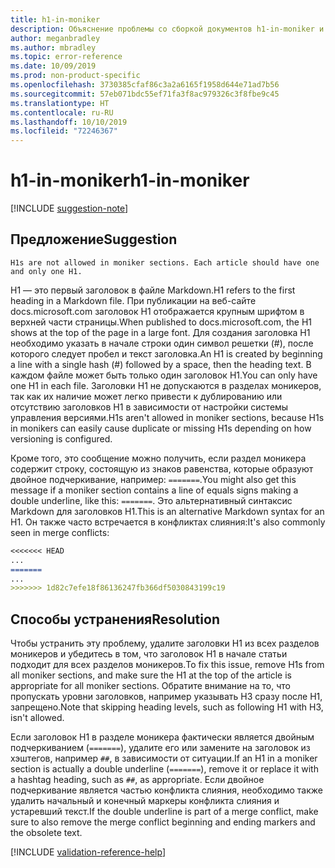 ```yaml
---
title: h1-in-moniker
description: Объяснение проблемы со сборкой документов h1-in-moniker и способа ее устранения
author: meganbradley
ms.author: mbradley
ms.topic: error-reference
ms.date: 10/09/2019
ms.prod: non-product-specific
ms.openlocfilehash: 3730385cfaf86c3a2a6165f1958d644e71ad7b56
ms.sourcegitcommit: 57eb071bdc55ef71fa3f8ac979326c3f8fbe9c45
ms.translationtype: HT
ms.contentlocale: ru-RU
ms.lasthandoff: 10/10/2019
ms.locfileid: "72246367"
---
```

# <a name="h1-in-moniker"></a><span data-ttu-id="ee0b8-103">h1-in-moniker</span><span class="sxs-lookup"><span data-stu-id="ee0b8-103">h1-in-moniker</span></span>

[!INCLUDE [suggestion-note](includes/suggestion-note.md)]

## <a name="suggestion"></a><span data-ttu-id="ee0b8-104">Предложение</span><span class="sxs-lookup"><span data-stu-id="ee0b8-104">Suggestion</span></span>

`H1s are not allowed in moniker sections. Each article should have one and only one H1.`

<span data-ttu-id="ee0b8-105">H1 — это первый заголовок в файле Markdown.</span><span class="sxs-lookup"><span data-stu-id="ee0b8-105">H1 refers to the first heading in a Markdown file.</span></span> <span data-ttu-id="ee0b8-106">При публикации на веб-сайте docs.microsoft.com заголовок H1 отображается крупным шрифтом в верхней части страницы.</span><span class="sxs-lookup"><span data-stu-id="ee0b8-106">When published to docs.microsoft.com, the H1 shows at the top of the page in a large font.</span></span> <span data-ttu-id="ee0b8-107">Для создания заголовка H1 необходимо указать в начале строки один символ решетки (#), после которого следует пробел и текст заголовка.</span><span class="sxs-lookup"><span data-stu-id="ee0b8-107">An H1 is created by beginning a line with a single hash (#) followed by a space, then the heading text.</span></span> <span data-ttu-id="ee0b8-108">В каждом файле может быть только один заголовок H1.</span><span class="sxs-lookup"><span data-stu-id="ee0b8-108">You can only have one H1 in each file.</span></span> <span data-ttu-id="ee0b8-109">Заголовки H1 не допускаются в разделах моникеров, так как их наличие может легко привести к дублированию или отсутствию заголовков H1 в зависимости от настройки системы управления версиями.</span><span class="sxs-lookup"><span data-stu-id="ee0b8-109">H1s aren't allowed in moniker sections, because H1s in monikers can easily cause duplicate or missing H1s depending on how versioning is configured.</span></span>

<span data-ttu-id="ee0b8-110">Кроме того, это сообщение можно получить, если раздел моникера содержит строку, состоящую из знаков равенства, которые образуют двойное подчеркивание, например: `=======`.</span><span class="sxs-lookup"><span data-stu-id="ee0b8-110">You might also get this message if a moniker section contains a line of equals signs making a double underline, like this: `=======`.</span></span> <span data-ttu-id="ee0b8-111">Это альтернативный синтаксис Markdown для заголовков H1.</span><span class="sxs-lookup"><span data-stu-id="ee0b8-111">This is an alternative Markdown syntax for an H1.</span></span> <span data-ttu-id="ee0b8-112">Он также часто встречается в конфликтах слияния:</span><span class="sxs-lookup"><span data-stu-id="ee0b8-112">It's also commonly seen in merge conflicts:</span></span>

```markdown
<<<<<<< HEAD
...
=======
...
>>>>>>> 1d82c7efe18f86136247fb366df5030843199c19
```

## <a name="resolution"></a><span data-ttu-id="ee0b8-113">Способы устранения</span><span class="sxs-lookup"><span data-stu-id="ee0b8-113">Resolution</span></span>

<span data-ttu-id="ee0b8-114">Чтобы устранить эту проблему, удалите заголовки H1 из всех разделов моникеров и убедитесь в том, что заголовок H1 в начале статьи подходит для всех разделов моникеров.</span><span class="sxs-lookup"><span data-stu-id="ee0b8-114">To fix this issue, remove H1s from all moniker sections, and make sure the H1 at the top of the article is appropriate for all moniker sections.</span></span> <span data-ttu-id="ee0b8-115">Обратите внимание на то, что пропускать уровни заголовков, например указывать H3 сразу после H1, запрещено.</span><span class="sxs-lookup"><span data-stu-id="ee0b8-115">Note that skipping heading levels, such as following H1 with H3, isn't allowed.</span></span>

<span data-ttu-id="ee0b8-116">Если заголовок H1 в разделе моникера фактически является двойным подчеркиванием (`=======`), удалите его или замените на заголовок из хэштегов, например `##`, в зависимости от ситуации.</span><span class="sxs-lookup"><span data-stu-id="ee0b8-116">If an H1 in a moniker section is actually a double underline (`=======`), remove it or replace it with a hashtag heading, such as `##`, as appropriate.</span></span> <span data-ttu-id="ee0b8-117">Если двойное подчеркивание является частью конфликта слияния, необходимо также удалить начальный и конечный маркеры конфликта слияния и устаревший текст.</span><span class="sxs-lookup"><span data-stu-id="ee0b8-117">If the double underline is part of a merge conflict, make sure to also remove the merge conflict beginning and ending markers and the obsolete text.</span></span>

<!--make sure to add this file to your includes folder and verify the path-->
[!INCLUDE [validation-reference-help](includes/validation-reference-help.md)]
